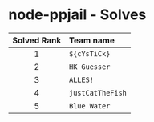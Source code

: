 # node-ppjail - Solves
| Solved Rank | Team name |
|:-----------:|:----------|
| 1 | `${cYsTiCk}` |
| 2 | `HK Guesser` |
| 3 | `ALLES!` |
| 4 | `justCatTheFish` |
| 5 | `Blue Water` |